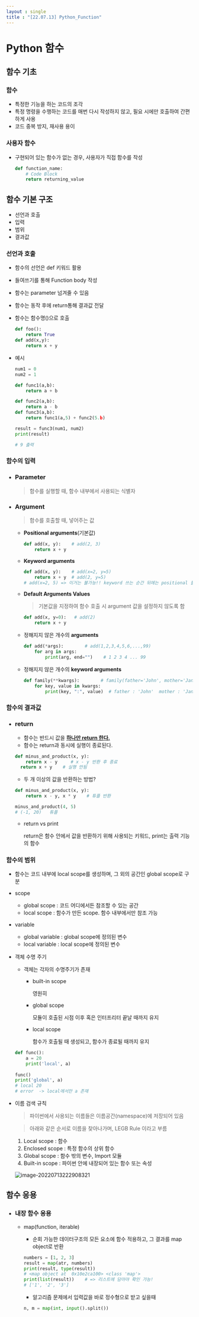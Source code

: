 ```yaml
---
layout : single
title : "[22.07.13] Python_Function"
---
```


# Python 함수



## 함수 기초

### 함수

- 특정한 기능을 하는 코드의 조각
-  특정 명령을 수행하는 코드를 매번 다시 작성하지 않고, 필요 시에만 호출하여 간편하게 사용
-  코드 중복 방지, 재사용 용이

### 사용자 함수

- 구현되어 있는 함수가 없는 경우, 사용자가 직접 함수를 작성

  ```python
  def function_name:
      # Code Block
      return returning_value
  ```



## 함수 기본 구조

- 선언과 호출
- 입력
- 범위
- 결과값

### 선언과 호출

- 함수의 선언은 def 키워드 활용

- 들여쓰기를 통해 Function body 작성

- 함수는 parameter 넘겨줄 수 있음

- 함수는 동작 후에 return통해 결과값 전달

- 함수는 함수명()으로 호출

  ```python
  def foo():
      return True
  def add(x,y):
      return x + y
  ```

- 예시

  ```python
  num1 = 0
  num2 = 1
  
  def func1(a,b):
      return a + b
  
  def func2(a,b):
      return a - b
  def func3(a,b):
      return func1(a,5) + func2(5.b)
  
  result = func3(num1, num2)
  print(result)
  
  # 9 출력
  ```



### 함수의 입력

- ### Parameter

  > 함수를 실행할 때, 함수 내부에서 사용되는 식별자

- ### Argument

  > 함수를 호출할 때, 넣어주는 값

  - **Positional arguments**(기본값)

    ```python
    def add(x, y):    # add(2, 3)
        return x + y
    ```

  - **Keyword arguments**

    ```python
    def add(x, y):    # add(x=2, y=5)
        return x + y  # add(2, y=5)
    # add(x=2, 5) => 이거는 불가능!! keyword 쓰는 순간 뒤에는 positional 불가
    ```

    

  - **Default Arguments Values**
  
    > 기본값을 지정하여 함수 호출 시 argument 값을 설정하지 않도록 함
  
    ```python
    def add(x, y=0):   # add(2)
        return x + y
    ```
  
  - 정해지지 않은 개수의 **arguments**
  
    ```python
    def add(*args):        # add(1,2,3,4,5,6,...,99)
        for arg in args:
        	print(arg, end="")    # 1 2 3 4 ... 99
    ```
  
  - 정해지지 않은 개수의 **keyword arguments**
  
    ```python
    def family(**kwargs):        # family(father='John', mother='Jane')
        for key, value in kwargs:
            print(key, ":", value)  # father : 'John'  mother : 'Jane'
    ```
  
    

### 함수의 결과값

- ### return

  - 함수는 반드시 값을 **<u>하나만 return 한다.</u>**
  - 함수는 return과 동시에 실행이 종료된다.

  ```python
  def minus_and_product(x, y):
      return x - y     # x - y 반환 후 종료
  	return x + y    # 실행 안됨
  ```

  - 두 개 이상의 값을 반환하는 방법?

  ```python
  def minus_and_product(x, y):
      return x - y, x * y    # 튜플 반환
  
  minus_and_product(4, 5)   
  # (-1, 20)   튜플
  ```

  - return vs print

    return은 함수 안에서 값을 반환하기 위해 사용되는 키워드, print는 출력 기능의 함수

### 함수의 범위

- 함수는 코드 내부에 local scope를 생성하며, 그 외의 공간인 global scope로 구분

- scope

  - global scope : 코드 어디에서든 참조할 수 있는 공간
  - local scope : 함수가 만든 scope. 함수 내부에서만 참조 가능

- variable

  - global variable : global scope에 정의된 변수
  - local variable : local scope에 정의된 변수

- 객체 수명 주기

  - 객체는 각자의 수명주기가 존재

    - built-in scope

      영원히

    - global scope

      모듈이 호출된 시점 이후 혹은 인터프리터 끝날 때까지 유지

    - local scope

      함수가 호출될 때 생성되고, 함수가 종료될 때까지 유지

  ```python
  def func():
      a = 20
      print('local', a)
      
  func()
  print('global', a)
  # local 20
  # error  -> local에서만 a 존재
  ```

- 이름 검색 규칙

  > 파이썬에서 사용되는 이름들은 이름공간(namespace)에 저장되어 있음

  > 아래와 같은 순서로 이름을 찾아나가며, LEGB Rule 이라고 부름

  1. Local scope : 함수
  2. Enclosed scope : 특정 함수의 상위 함수
  3. Global scope : 함수 밖의 변수, Import 모듈
  4. Built-in scope : 파이썬 안에 내장되어 있는 함수 또는 속성

  ![image-20220713222908321](https://github.com/hvvany/hvvany.github.io/blob/master/_posts/2022-07-13-function.assets/image-20220713222908321.png?raw=true)



## 함수 응용

- ### 내장 함수 응용

  - map(function, iterable)

    - 순회 가능한 데이터구조의 모든 요소에 함수 적용하고, 그 결과를 map object로 반환

    ```python
    numbers = [1, 2, 3]
    result = map(atr, numbers)
    print(result, type(result))
    # <map object at  0x10e2ca100> <class 'map'>
    print(list(result))    # => 리스트에 담아야 확인 가능!
    # ['1', '2', '3']
    ```

    - 알고리즘 문제에서 입력값을 바로 정수형으로 받고 싶을때

    ```python
    n, m = map(int, input().split())
    ```

    
